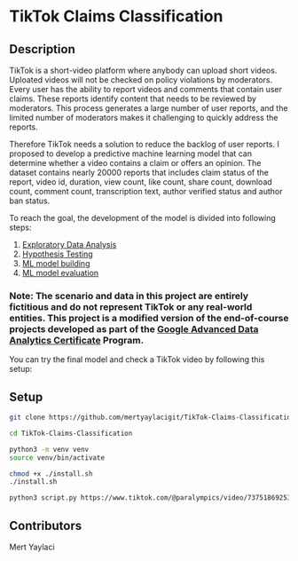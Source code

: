 # TikTok Claims Classification

## Description

TikTok is a short-video platform where anybody can upload short videos. Uploated videos will not be checked on policy violations by moderators. Every user has the ability to report videos and comments that contain user claims. These reports identify content that needs to be reviewed by moderators. This process generates a large number of user reports, and the limited number of moderators makes it challenging to quickly address the reports.

Therefore TikTok needs a solution to reduce the backlog of user reports. 
I proposed to develop a predictive machine learning model that can determine whether a video contains a claim or offers an opinion.
The dataset contains nearly 20000 reports that includes claim status of the report, video id, duration, view count, like count, share count, download count, comment count, transcription text, author verified status and author ban status.

To reach the goal, the development of the model is divided into following steps:
1. [Exploratory Data Analysis](https://github.com/mertyaylacigit/TikTok-Claims-Classification/tree/main/docs/Exploratory%20Data%20Analysis%20(EDA))
2. [Hypothesis Testing](https://github.com/mertyaylacigit/TikTok-Claims-Classification/tree/main/docs/Hypothesis%20Testing)
3. [ML model building](https://github.com/mertyaylacigit/TikTok-Claims-Classification/tree/main/docs/ML%20model%20building)
4. [ML model evaluation](https://github.com/mertyaylacigit/TikTok-Claims-Classification/tree/main/docs/ML%20model%20evaluation)



### Note: The scenario and data in this project are entirely fictitious and do not represent TikTok or any real-world entities. This project is a modified version of the end-of-course projects developed as part of the [Google Advanced Data Analytics Certificate](https://coursera.org/share/630539af8f8f5d593e009e94a199d013) Program.

You can try the final model and check a TikTok video by following this setup:

## Setup

```bash
git clone https://github.com/mertyaylacigit/TikTok-Claims-Classification.git

cd TikTok-Claims-Classification

python3 -m venv venv
source venv/bin/activate

chmod +x ./install.sh
./install.sh

python3 script.py https://www.tiktok.com/@paralympics/video/7375186925335924001

```


## Contributors
Mert Yaylaci